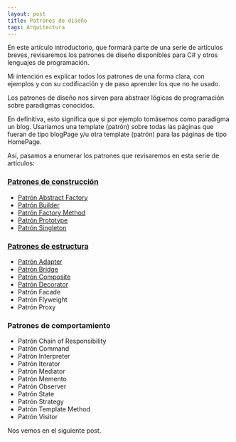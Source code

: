 ```yaml
---
layout: post
title: Patrones de diseño
tags: Arquitectura
---
```


En este artículo introductorio, que formará parte de una serie de artículos breves, revisaremos los patrones de diseño disponibles para C# y otros lenguajes de programación.

Mi intención es explicar todos los patrones de una forma clara, con ejemplos y con su codificación y de paso aprender los que no he usado.

Los patrones de diseño nos sirven para abstraer lógicas de programación sobre paradigmas conocidos.

En definitiva, esto significa que si por ejemplo tomásemos como paradigma un blog. Usaríamos una template (patrón) sobre todas las páginas que fueran de tipo blogPage y/u otra template (patrón)  para las páginas de tipo HomePage.

Así, pasamos a enumerar los patrones que revisaremos en esta serie de artículos:

### [Patrones de construcción](patrones-de-construccion "Patrones de construcción") ###

- [Patrón Abstract Factory](patron-abstract-factory "Patrón Abstract Factory")
- [Patrón Builder](patron-builder "Patrón Builder")
- [Patrón Factory Method](patron-factory-method "Patrón Factory Method")
- [Patrón Prototype](patron-prototype "Patrón Prototype")
- [Patrón Singleton](patron-singleton "Patrón Singleton")

### [Patrones de estructura](patrones-de-estructura "Patrones de estructura") ###

- [Patrón Adapter](patron-adapter "Patrón Adapter")
- [Patrón Bridge](patron-bridge "Patrón Bridge")
- [Patrón Composite](patron-composite "Patrón Composite")
- [Patrón Decorator](patron-decorator "Patrón Decorator")
- Patrón Facade
- Patrón Flyweight
- Patrón Proxy

### Patrones de comportamiento ###

- Patrón Chain of Responsibility
- Patrón Command
- Patrón Interpreter
- Patrón Iterator
- Patrón Mediator
- Patrón Memento
- Patrón Observer
- Patrón State
- Patrón Strategy
- Patrón Template Method
- Patrón Visitor

Nos vemos en el siguiente post.